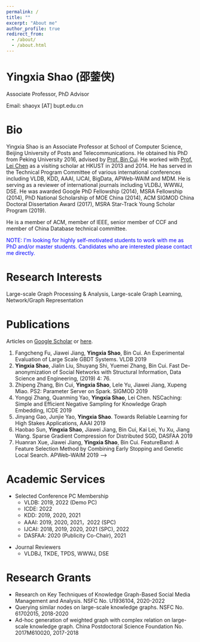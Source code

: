 ```yaml
---
permalink: /
title: ""
excerpt: "About me"
author_profile: true
redirect_from: 
  - /about/
  - /about.html
---
```


Yingxia Shao (邵蓥侠)
====
Associate Professor, PhD Advisor

Email: shaoyx [AT] bupt.edu.cn

Bio
====
Yingxia Shao is an Associate Professor at School of Computer Science, Beijing University of Posts and Telecommunications. 
He obtained his PhD from Peking University 2016, advised by [Prof. Bin Cui](http://net.pku.edu.cn/~cuibin/). 
He worked with [Prof. Lei Chen](http://www.cs.ust.hk/~leichen/) as a visiting scholar at HKUST in 2013 and 2014.
He has served in the Technical Program Committee of various international conferences including VLDB, KDD, AAAI, IJCAI, BigData, APWeb-WAIM and MDM. He is serving as a reviewer of international journals including VLDBJ, WWWJ, DSE. 
He was awarded Google PhD Fellowship (2014), MSRA Fellowship (2014), PhD National Scholarship of MOE China (2014), ACM SIGMOD China Doctoral Dissertation Award (2017), MSRA Star-Track Young Scholar Program (2019).

He is a member of ACM, member of IEEE, senior member of CCF and member of China Database technical committee.

<font color="blue">
NOTE: I'm looking for highly self-motivated students to work with me as PhD and/or master students. 
Candidates who are interested please contact me directly.
</font>

Research Interests
======
Large-scale Graph Processing & Analysis, Large-scale Graph Learning, Network/Graph Representation 

Publications
======
Articles on [Google Scholar](https://scholar.google.com/citations?hl=en&user=h6gVF8YAAAAJ) or [here](publications/).
<!-- 1.  Shitao Xiao, **Yingxia Shao**, Yawen Li, Hongzhi Yin, Yanyan Shen, Bin Cui, LECF: Recommendation via Learnable Edge Collaborative Filtering, Sci China Inf Sci, 2022, 65: 112101
1. **Yingxia Shao**, Shiyue Huang, Yawen Li, Xupeng Miao, Bin Cui, Lei Chen, Memory-Aware Framework for Fast and Scalable Second-Order Random Walk over Billion-Edge Natural Graphs, VLDBJ 2021
1.  Jiaxu Liu, **Yingxia Shao**, Sen Su, Multiple Local Community Detection via High-Quality Seed Identification over Both Static and Dynamic Networks, Data Science and Engineering, 2021 
1. Fangcheng Fu, **Yingxia Shao**, Lele Yu, Jiawei Jiang, Huanran Xue, Yangyu Tao, Bin Cui, VF^2Boost: Very Fast Vertical Federated Gradient Boosting for Cross-Enterprise Learning, SIGMOD 2021
1. Xingyu Yao, **Yingxia Shao**, Bin Cui, Lei Chen, UniNet: Scalable Network Representation Learning with Metropolis-Hastings Sampling, ICDE 2021, [Code](https://github.com/shaoyx/UniNet)
1. Xiangguo Sun, Hongzhi Yin, Bo Liu, Hongxu Chen, Jiuxin Cao, **Yingxia Shao**, Nguyen Quoc Viet Hung, Heterogeneous Hypergraph Embedding for Graph Classification, WSDM 2021
1. **Yingxia Shao**, Xupeng Li, Yiru Chen, Lele Yu, Bin Cui, Sys-TM: A Fast and General Topic Modeling System, TKDE 2021
1. Xupeng Miao, Linxiao Ma, Zhi Yang, **Yingxia Shao**, Bin Cui, Lele Yu, Jiawei Jiang, CuWide: Towards Efficient Flow-based Training for Sparse Wide Models on GPUs, TKDE (to appear)
1. **Yingxia Shao**, Shiyue Huang, Xupeng Miao, Bin Cui, Lei Chen, [Memory-Aware Framework for Efficient Second-Order Random Walk on Large Graphs](/files/main.pdf), SIGMOD 2020
1. Wentao Zhang, Xupeng Miao, **Yingxia Shao**, Jiawei Jiang, Lei Chen, Olivier Ruas, Bin Cui, Reliable Data Distillation on Graph Convolutional Network, SIGMOD 2020
1. Wentao Zhang, Jiawei Jiang, **Yingxia Shao**, Bin Cui, [Efficient Diversity-Driven Ensemble for Deep Neural Networks](https://ieeexplore.ieee.org/abstract/document/9101773), ICDE 2020 
1. Fangcheng Fu, Yuzheng Hu, Yihan He, Jiawei Jiang, **Yingxia Shao**, Ce Zhang, Bin Cui, Don't Waste Your Bits! Squeeze Activations and Gradients for Deep Neural Networks via TinyScript, ICML 2020
1. Yang Li, Jiawei Jiang, Jinyang Gao, **Yingxia Shao**, Ce Zhang, Bin Cui, [Efficient Automatic CASH via Rising Bandits](https://www.aaai.org/Papers/AAAI/2020GB/AAAI-LiY.546.pdf), AAAI 2020 
1. Jiawei Jiang, Fangcheng Fu, Tong Yang, **Yingxia Shao**, Bin Cui, [SKCompress: compressing sparse and nonuniform gradient in distributed machine learning](https://link.springer.com/article/10.1007/s00778-019-00596-3). The VLDB Journal (2020)
1. Mubashir Imran, Hongzhi Yin, Tong Chen, **Yingxia Shao**, Xiangliang Zhang and Xiaofang Zhou, [Decentralized Embedding Framework for Large-scale Networks](/files/DASFAA2020.pdf), DASFAA 2020 (**Best Student Paper Award**)
1. Jiaxu Liu, **Yingxia Shao**, Sen Su, Multiple Local Community Detection via High-Quality Seed Identiﬁcation, APWeb-WAIM 2020
1. Minxu zhang, **Yingxia Shao**, Kai Lei, Yuesheng Zhu, Bin Cui, Densely-connected Transformer with Co-attentive Information for Matching Text Sequences, APWeb-WAIM 2020
1. Wentao Zhang, Jiawei Jiang, **Yingxia Shao**, Bin Cui. Snapshot Boosting: A Fast Ensemble Framework for Deep Neural Networks. Sci China Inf Sci, 2020, 63(1): 112102
1. Yushun Dong, **Yingxia Shao**, Xiaotong Li, Sili Li, Lei Quan, Wei Zhang, Junping Du, Forecasting Pavement Performance with a Feature Fusion LSTM-BPNN Model, CIKM 2019
<!-- CNN Compression-Recovery Framework via Rank Allocation Decomposition with Knowledge Transfer -->
1. Fangcheng Fu, Jiawei Jiang, **Yingxia Shao**, Bin Cui. An Experimental Evaluation of Large Scale GBDT Systems. VLDB 2019
1. **Yingxia Shao**, Jialin Liu, Shuyang Shi, Yuemei Zhang, Bin Cui. Fast De-anonymization of Social Networks with Structural Information, Data Science and Engineering, (2019) 4: 76.
1. Zhipeng Zhang, Bin Cui, **Yingxia Shao**, Lele Yu, Jiawei Jiang, Xupeng Miao. PS2: Parameter Server on Spark. SIGMOD 2019
1. Yongqi Zhang, Quanming Yao, **Yingxia Shao**, Lei Chen. NSCaching: Simple and Efficient Negative Sampling for Knowledge Graph Embedding, ICDE 2019
1. Jinyang Gao, Junjie Yao, **Yingxia Shao**. Towards Reliable Learning for High Stakes Applications, AAAI 2019
1. Haobao Sun, **Yingxia Shao**, Jiawei Jiang, Bin Cui, Kai Lei, Yu Xu, Jiang Wang. Sparse Gradient Compression for Distributed SGD, DASFAA 2019
1. Huanran Xue, Jiawei Jiang, **Yingxia Shao**, Bin Cui. FeatureBand: A Feature Selection Method by Combining Early Stopping and Genetic Local Search. APWeb-WAIM 2019 -->

Academic Services
======
- Selected Conference PC Membership
    - VLDB: 2019, 2022 (Demo PC)
    - ICDE: 2022
    - KDD: 2019, 2020, 2021
    - AAAI: 2019, 2020, 2021，2022 (SPC)
    - IJCAI: 2018, 2019, 2020, 2021 (SPC), 2022
    <!-- Honors
    - WSDM: 2022
    - ACL: 2021
    - EMNLP: 2021
    -->
    - DASFAA: 2020 (Publicity Co-Chair), 2021
<!-- Honors
    - APWeb-WAIM: 2017, 2018, 2019, 2020，2021
-->

- Journal Reviewers
    - VLDBJ, TKDE, TPDS, WWWJ, DSE

Research Grants
=====
- Research on Key Techniques of Knowledge Graph-Based Social Media Management and Analysis. NSFC No. U1936104, 2020-2022
- Querying similar nodes on large-scale knowledge graphs. NSFC No. 61702015, 2018-2020
- Ad-hoc generation of weighted graph with complex relation on large-scale knowledge graph. China Postdoctoral Science Foundation No. 2017M610020, 2017-2018